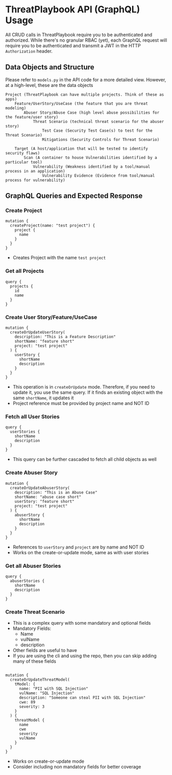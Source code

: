 # ThreatPlaybook API (GraphQL) Usage

All CRUD calls in ThreatPlaybook require you to be authenticated and authorized. While there's no granular RBAC (yet), each GraphQL request will require you to be authenticated and transmit a JWT in the HTTP `Authorization` header.

## Data Objects and Structure
Please refer to `models.py` in the API code for a more detailed view. However, at a high-level, these are the data objects

```
Project (ThreatPlaybook can have multiple projects. Think of these as apps)
    Feature/UserStory/UseCase (the feature that you are threat modeling)
        Abuser Story/Abuse Case (high level abuse possibilities for the feature/user story)
            Threat Scenario (technical threat scenario for the abuser story)
                Test Case (Security Test Case(s) to test for the Threat Scenario)
                Mitigations (Security Controls for Threat Scenario)
    
    Target (A host/application that will be tested to identify security flaws)
        Scan (A container to house Vulnerabilities identified by a particular tool)
            Vulnerability (Weakness identified by a tool/manual process in an application)
                Vulnerability Evidence (Evidence from tool/manual process for vulnerability)

```

## GraphQL Queries and Expected Response
### Create Project

```
mutation {
  createProject(name: "test project") {
    project {
      name
    }
  }
}
```

* Creates Project with the name `test project`

### Get all Projects

```
query {
  projects {
    id
    name
  }
}
```

### Create User Story/Feature/UseCase

```
mutation {
  createOrUpdateUserStory(
    description: "This is a Feature Description"
    shortName: "feature short"
    project: "test project"
  ) {
    userStory {
      shortName
      description
    }
  }
}
```
* This operation is in `createOrUpdate` mode. Therefore, if you need to update it, you use the same query. If it finds an existing object with the same `shortName`, it updates it
* Project reference must be provided by project name and NOT ID

### Fetch all User Stories

```
query {
  userStories {
    shortName
    description
  }
}
```
* This query can be further cascaded to fetch all child objects as well

### Create Abuser Story

```
mutation {
  createOrUpdateAbuserStory(
    description: "This is an Abuse Case"
    shortName: "abuse case short"
    userStory: "feature short"
    project: "test project"
  ) {
    abuserStory {
      shortName
      description
    }
  }
}
```
* References to `userStory` and `project` are by name and NOT ID
* Works on the create-or-update mode, same as with user stories

### Get all Abuser Stories

```
query {
  abuserStories {
    shortName
    description
  }
}
```

### Create Threat Scenario
* This is a complex query with some mandatory and optional fields
* Mandatory Fields: 
    * Name
    * vulName
    * description
* Other fields are useful to have
* If you are using the cli and using the repo, then you can skip adding many of these fields

```

mutation {
  createOrUpdateThreatModel(
    tModel: {
      name: "PII with SQL Injection"
      vulName: "SQL Injection"
      description: "Someone can steal PII with SQL Injection"
      cwe: 89
      severity: 3
    }
  ) {
    threatModel {
      name
      cwe
      severity
      vulName
    }
  }
}

```
* Works on create-or-update mode
* Consider including non mandatory fields for better coverage